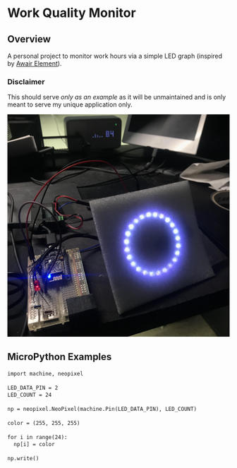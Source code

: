 # Work Quality Monitor

## Overview

A personal project to monitor work hours via a simple LED graph (inspired by [Awair Element](https://www.getawair.com/home/element)).

### Disclaimer

This should serve *only as an example* as it will be unmaintained and is only meant to serve my unique application only.

![Work Quality Monitor](docs/images/photo.jpg?raw=true "Work Quality Monitor")

## MicroPython Examples

```
import machine, neopixel

LED_DATA_PIN = 2
LED_COUNT = 24

np = neopixel.NeoPixel(machine.Pin(LED_DATA_PIN), LED_COUNT)

color = (255, 255, 255)

for i in range(24):
  np[i] = color

np.write()
```
